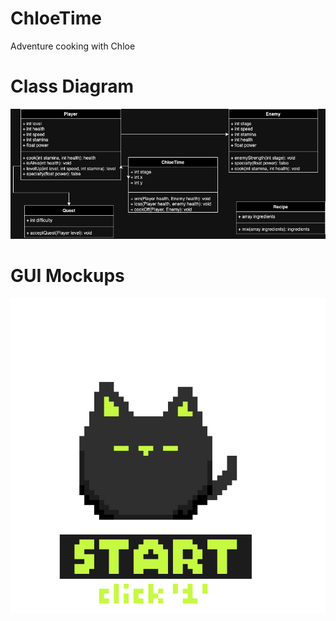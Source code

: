 # ChloeTime
Adventure cooking with Chloe

# Class Diagram
![Class Diagram](https://github.com/Chloe-Zou/ChloeTime/blob/main/images/cdcookoff.drawio.png?raw=true)

# GUI Mockups

![Start Screen](https://github.com/Chloe-Zou/ChloeTime/blob/main/images/start.png?raw=true)
